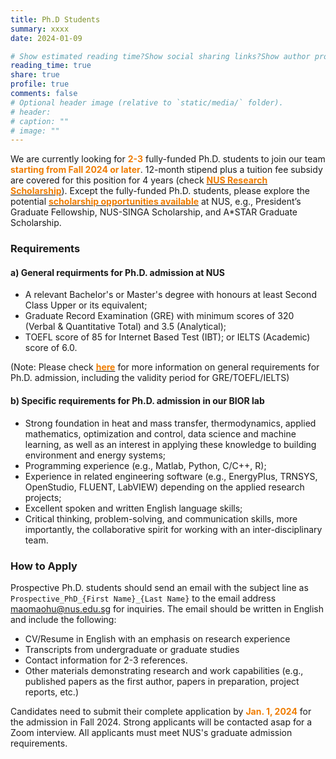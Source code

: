 ```yaml
---
title: Ph.D Students
summary: xxxx
date: 2024-01-09

# Show estimated reading time?Show social sharing links?Show author profile?Show comments?
reading_time: true
share: true  
profile: true
comments: false
# Optional header image (relative to `static/media/` folder).
# header:  
# caption: ""  
# image: "" 
---
```

We are currently looking for <span style="color:#EF7C00">**2-3**</span> fully-funded Ph.D. students to join our team <span style="color:#EF7C00">**starting from Fall 2024 or later**</span>. 12-month stipend plus a tuition fee subsidy are covered for this position for 4 years (check [<span style="color:#EF7C00">**NUS Research Scholarship**</span>](https://nusgs.nus.edu.sg/scholarships-list/)). Except the fully-funded Ph.D. students, please explore the potential [<span style="color:#EF7C00">**scholarship opportunities available**</span>](https://nusgs.nus.edu.sg/scholarships-list/) at NUS, e.g., President’s Graduate Fellowship, NUS-SINGA Scholarship, and A*STAR Graduate Scholarship.

### Requirements <a name="phd_requirements"></a>
#### a) General requirments for Ph.D. admission at NUS
* A relevant Bachelor's or Master's degree with honours at least Second Class Upper or its equivalent;
* Graduate Record Examination (GRE) with minimum scores of 320 (Verbal & Quantitative Total) and 3.5 (Analytical);
* TOEFL score of 85 for Internet Based Test (IBT); or IELTS (Academic) score of 6.0.

(Note: Please check [<span style="color:#EF7C00">**here**</span>](https://cde.nus.edu.sg/graduate/graduate-programmes-by-research/admission-requirement-2/) for more information on general requirements for Ph.D. admission, including the validity period for GRE/TOEFL/IELTS)

#### b) Specific requirements for Ph.D. admission in our BIOR lab
* Strong foundation in heat and mass transfer, thermodynamics, applied mathematics, optimization and control, data science and machine learning, as well as an interest in applying these knowledge to building environment and energy systems;
* Programming experience (e.g., Matlab, Python, C/C++, R);
* Experience in related engineering software (e.g., EnergyPlus, TRNSYS, OpenStudio, FLUENT, LabVIEW) depending on the applied research projects;
* Excellent spoken and written English language skills;
* Critical thinking, problem-solving, and communication skills, more importantly, the collaborative spirit for working with an inter-disciplinary team.

### How to Apply  <a name="how_to_apply"></a>
Prospective Ph.D. students should send an email with the subject line as `Prospective_PhD_{First Name}_{Last Name}` to the email address <span style="color:#EF7C00">maomaohu@nus.edu.sg</span> for inquiries. The email should be written in English and include the following:
* CV/Resume in English with an emphasis on research experience
* Transcripts from undergraduate or graduate studies
* Contact information for 2-3 references.
* Other materials demonstrating research and work capabilities (e.g., published papers as the first author, papers in preparation, project reports, etc.)

Candidates need to submit their complete application by <span style="color:#EF7C00">**Jan. 1, 2024**</span> for the admission in Fall 2024. Strong applicants will be contacted asap for a Zoom interview. All applicants must meet NUS's graduate admission requirements. 
